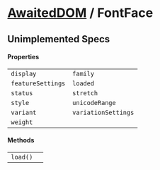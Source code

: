 # [AwaitedDOM](/docs/basic-interfaces/awaited-dom) <span>/</span> FontFace

## Unimplemented Specs

#### Properties

|     |     |
| --- | --- |
| `display` | `family`
`featureSettings` | `loaded`
`status` | `stretch`
`style` | `unicodeRange`
`variant` | `variationSettings`
`weight` |  |

#### Methods

|     |     |
| --- | --- |
| `load()` |  |
